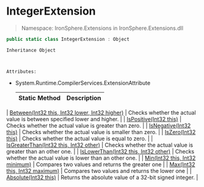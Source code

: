 ﻿


# IntegerExtension

> Namespace: IronSphere.Extensions in  IronSphere.Extensions.dll



```csharp
public static class IntegerExtension : Object
```

    Inheritance Object


    
    Attributes:
        
* System.Runtime.CompilerServices.ExtensionAttribute




    | Static Method | Description |
    | --- | --- |
| [Between(Int32 this, Int32 lower, Int32 higher)](IntegerExtension.Between(Int32,Int32,Int32)) | Checks whether the actual value is between specified lower and higher. |
| [IsPositive(Int32 this)](IntegerExtension.IsPositive(Int32)) | Checks whether the actual value is greater than zero. |
| [IsNegative(Int32 this)](IntegerExtension.IsNegative(Int32)) | Checks whether the actual value is smaller than zero. |
| [IsZero(Int32 this)](IntegerExtension.IsZero(Int32)) | Checks whether the actual value is equal to zero. |
| [IsGreaterThan(Int32 this, Int32 other)](IntegerExtension.IsGreaterThan(Int32,Int32)) | Checks whether the actual value is greater than an other one. |
| [IsLowerThan(Int32 this, Int32 other)](IntegerExtension.IsLowerThan(Int32,Int32)) | Checks whether the actual value is lower than an other one. |
| [Min(Int32 this, Int32 minimum)](IntegerExtension.Min(Int32,Int32)) | Compares two values and returns the greater one |
| [Max(Int32 this, Int32 maximum)](IntegerExtension.Max(Int32,Int32)) | Compares two values and returns the lower one |
| [Absolute(Int32 this)](IntegerExtension.Absolute(Int32)) | Returns the absolute value of a 32-bit signed integer. |
